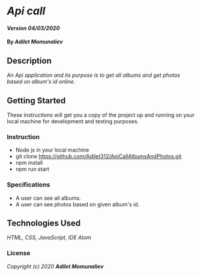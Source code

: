 # _Api call_

#### _Version 04/03/2020_

#### By _**Adilet Momunaliev**_

## Description

_An Api application and its purpose is to get all albums and get photos based on album's id online._

## Getting Started

These instructions will get you a copy of the project up and running on your local machine for development and testing purposes.

### Instruction

* Node js in your local machine
* git clone https://github.com/Adilet312/ApiCallAlbumsAndPhotos.git
* npm install
* npm run start
### Specifications

* A user can see all albums.
* A user can see photos based on given album's id.
## Technologies Used

_HTML, CSS, JavaScript, IDE Atom_

### License

*_Copyright (c) 2020 **Adilet Momunaliev**_*
